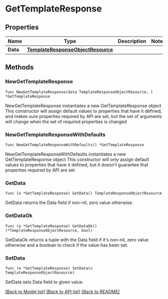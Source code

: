 # GetTemplateResponse

## Properties

Name | Type | Description | Notes
------------ | ------------- | ------------- | -------------
**Data** | [**TemplateResponseObjectResource**](TemplateResponseObjectResource.md) |  | 

## Methods

### NewGetTemplateResponse

`func NewGetTemplateResponse(data TemplateResponseObjectResource, ) *GetTemplateResponse`

NewGetTemplateResponse instantiates a new GetTemplateResponse object
This constructor will assign default values to properties that have it defined,
and makes sure properties required by API are set, but the set of arguments
will change when the set of required properties is changed

### NewGetTemplateResponseWithDefaults

`func NewGetTemplateResponseWithDefaults() *GetTemplateResponse`

NewGetTemplateResponseWithDefaults instantiates a new GetTemplateResponse object
This constructor will only assign default values to properties that have it defined,
but it doesn't guarantee that properties required by API are set

### GetData

`func (o *GetTemplateResponse) GetData() TemplateResponseObjectResource`

GetData returns the Data field if non-nil, zero value otherwise.

### GetDataOk

`func (o *GetTemplateResponse) GetDataOk() (*TemplateResponseObjectResource, bool)`

GetDataOk returns a tuple with the Data field if it's non-nil, zero value otherwise
and a boolean to check if the value has been set.

### SetData

`func (o *GetTemplateResponse) SetData(v TemplateResponseObjectResource)`

SetData sets Data field to given value.



[[Back to Model list]](../README.md#documentation-for-models) [[Back to API list]](../README.md#documentation-for-api-endpoints) [[Back to README]](../README.md)


